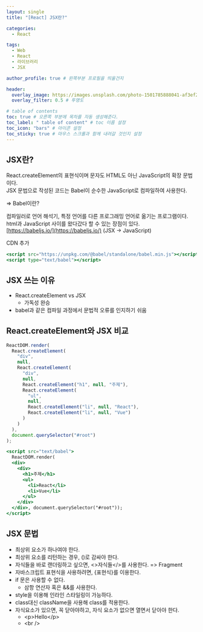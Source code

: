 ```yaml
---
layout: single
title: "[React] JSX란?"

categories:
  - React

tags:
  - Web
  - React
  - 라이브러리
  - JSX

author_profile: true # 왼쪽부분 프로필을 띄울건지

header:
  overlay_image: https://images.unsplash.com/photo-1501785888041-af3ef285b470?ixlib=rb-1.2.1&ixid=eyJhcHBfaWQiOjEyMDd9&auto=format&fit=crop&w=1350&q=80
  overlay_filter: 0.5 # 투명도

# table of contents
toc: true # 오른쪽 부분에 목차를 자동 생성해준다.
toc_label: " table of content" # toc 이름 설정
toc_icon: "bars" # 아이콘 설정
toc_sticky: true # 마우스 스크롤과 함께 내려갈 것인지 설정
---
```


## JSX란?

React.createElement의 표현식이며 문자도 HTML도 아닌 JavaScript의 확장 문법이다.  
JSX 문법으로 작성된 코드는 Babel이 순수한 JavaScript로 컴파일하여 사용한다.

=> Babel이란?

컴파일러로 언어 해석기, 특정 언어를 다른 프로그래밍 언어로 옮기는 프로그램이다.  
html과 JavaScript 사이를 왔다갔다 할 수 있는 장점이 있다.  
[https://babeljs.io/](https://babeljs.io/) (JSX -> JavaScript)

CDN 추가

```jsx
<script src="https://unpkg.com/@babel/standalone/babel.min.js"></script>
<script type="text/babel"></script>
```

## JSX 쓰는 이유

- React.createElement vs JSX
  - 가독성 완승
- babel과 같은 컴파일 과정에서 문법적 오류를 인지하기 쉬움

## React.createElement와 JSX 비교

```jsx
ReactDOM.render(
  React.createElement(
    "div",
    null,
    React.createElement(
      "div",
      null,
      React.createElement("h1", null, "주제"),
      React.createElement(
        "ul",
        null,
        React.createElement("li", null, "React"),
        React.createElement("li", null, "Vue")
      )
    )
  ),
  document.querySelector("#root")
);
```

```jsx
<script src="text/babel">
  ReactDOM.render(
  <div>
    <div>
      <h1>주제</h1>
      <ul>
        <li>React</li>
        <li>Vue</li>
      </ul>
    </div>
  </div>, document.querySelector("#root"));
</script>
```

## JSX 문법

- 최상위 요소가 하나여야 한다.
- 최상위 요소를 리턴하는 경우, ()로 감싸야 한다.
- 자식들을 바로 랜더링하고 싶으면, <>자식들</>를 사용한다. => Fragment
- 자바스크립트 표현식을 사용하려면, {표현식}를 이용한다.
- if 문은 사용할 수 없다.
  - 삼항 연산자 혹은 &&를 사용한다.
- style을 이용해 인라인 스타일링이 가능하다.
- class대신 className을 사용해 class를 적용한다.
- 자식요소가 있으면, 꼭 닫아야하고, 자식 요소가 없으면 열면서 닫아야 한다.
  - &lt;p&gt;Hello&lt;/p&gt;
  - &lt;br /&gt;

